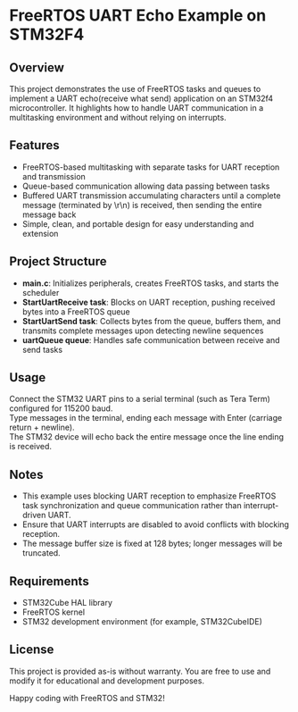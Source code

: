 # FreeRTOS UART Echo Example on STM32F4

## Overview
This project demonstrates the use of FreeRTOS tasks and queues to implement a UART echo(receive what send) application on an STM32f4 microcontroller. It highlights how to handle UART communication in a multitasking environment and without relying on interrupts.

## Features
- FreeRTOS-based multitasking with separate tasks for UART reception and transmission  
- Queue-based communication allowing data passing between tasks  
- Buffered UART transmission accumulating characters until a complete message (terminated by \r\n) is received, then sending the entire message back  
- Simple, clean, and portable design for easy understanding and extension

## Project Structure
- **main.c**: Initializes peripherals, creates FreeRTOS tasks, and starts the scheduler  
- **StartUartReceive task**: Blocks on UART reception, pushing received bytes into a FreeRTOS queue  
- **StartUartSend task**: Collects bytes from the queue, buffers them, and transmits complete messages upon detecting newline sequences  
- **uartQueue queue**: Handles safe communication between receive and send tasks

## Usage
Connect the STM32 UART pins to a serial terminal (such as Tera Term) configured for 115200 baud.  
Type messages in the terminal, ending each message with Enter (carriage return + newline).  
The STM32 device will echo back the entire message once the line ending is received.

## Notes
- This example uses blocking UART reception to emphasize FreeRTOS task synchronization and queue communication rather than interrupt-driven UART.  
- Ensure that UART interrupts are disabled to avoid conflicts with blocking reception.  
- The message buffer size is fixed at 128 bytes; longer messages will be truncated.

## Requirements
- STM32Cube HAL library  
- FreeRTOS kernel  
- STM32 development environment (for example, STM32CubeIDE)

## License
This project is provided as-is without warranty. You are free to use and modify it for educational and development purposes.

Happy coding with FreeRTOS and STM32!
